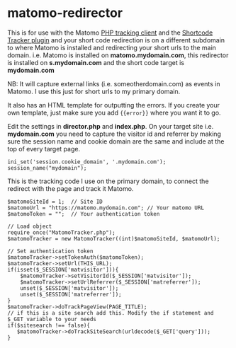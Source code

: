 # matomo-redirector
This is for use with the Matomo [PHP tracking client](https://github.com/matomo-org/matomo-php-tracker) and the [Shortcode Tracker plugin](https://github.com/mgazdzik/plugin-ShortcodeTracker) and your short code redirection is on a different subdomain to where Matomo is installed and redirecting your short urls to the main domain.
i.e. Matomo is installed on **matomo.mydomain.com**, this redirector is installed on **s.mydomain.com** and the short code target is **mydomain.com**

NB: It will capture external links (i.e. someotherdomain.com) as events in Matomo. I use this just for short urls to my primary domain.

It also has an HTML template for outputting the errors. If you create your own template, just make sure you add `{{error}}` where you want it to go.

Edit the settings in **director.php** and **index.php**. On your target site i.e. **mydomain.com** you need to capture the visitor id and referrer by making sure the session name and cookie domain are the same and include at the top of every target page.
```
ini_set('session.cookie_domain', '.mydomain.com');
session_name("mydomain");
```
This is the tracking code I use on the primary domain, to connect the redirect with the page and track it Matomo.
```
$matomoSiteId = 1;  // Site ID
$matomoUrl = "https://matomo.mydomain.com"; // Your matomo URL
$matomoToken = "";  // Your authentication token

// Load object
require_once("MatomoTracker.php");
$matomoTracker = new MatomoTracker((int)$matomoSiteId, $matomoUrl);
    
// Set authentication token
$matomoTracker->setTokenAuth($matomoToken);
$matomoTracker->setUrl(THIS_URL);
if(isset($_SESSION['matvisitor'])){
    $matomoTracker->setVisitorId($_SESSION['matvisitor']);
    $matomoTracker->setUrlReferrer($_SESSION['matreferrer']);
    unset($_SESSION['matvisitor']);
    unset($_SESSION['matreferrer']);
}
$matomoTracker->doTrackPageView(PAGE_TITLE);
// if this is a site search add this. Modify the if statement and $_GET variable to your needs
if($sitesearch !== false){
   $matomoTracker->doTrackSiteSearch(urldecode($_GET['query']));
}
```
